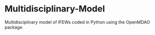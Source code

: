 # Multidisciplinary-Model
Multidisciplinary model of IFEWs coded in Python using the OpenMDAO package.

